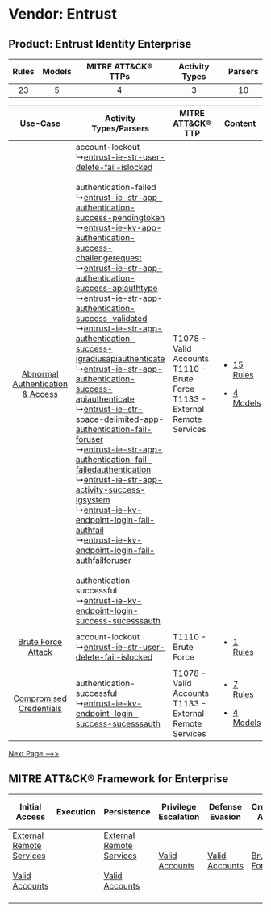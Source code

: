 Vendor: Entrust
===============
Product: Entrust Identity Enterprise
------------------------------------
| Rules | Models | MITRE ATT&CK® TTPs | Activity Types | Parsers |
|:-----:|:------:|:------------------:|:--------------:|:-------:|
|  23   |   5    |         4          |       3        |   10    |

|    Use-Case    | Activity Types/Parsers    | MITRE ATT&CK® TTP    | Content    |
|:----:| ---- | ---- | ---- |
| [Abnormal Authentication & Access](../../../UseCases/uc_abnormal_authentication_&_access.md) |  account-lockout<br> ↳[entrust-ie-str-user-delete-fail-islocked](Ps/pC_entrustiestruserdeletefailislocked.md)<br><br> authentication-failed<br> ↳[entrust-ie-str-app-authentication-success-pendingtoken](Ps/pC_entrustiestrappauthenticationsuccesspendingtoken.md)<br> ↳[entrust-ie-kv-app-authentication-success-challengerequest](Ps/pC_entrustiekvappauthenticationsuccesschallengerequest.md)<br> ↳[entrust-ie-str-app-authentication-success-apiauthtype](Ps/pC_entrustiestrappauthenticationsuccessapiauthtype.md)<br> ↳[entrust-ie-str-app-authentication-success-validated](Ps/pC_entrustiestrappauthenticationsuccessvalidated.md)<br> ↳[entrust-ie-str-app-authentication-success-igradiusapiauthenticate](Ps/pC_entrustiestrappauthenticationsuccessigradiusapiauthenticate.md)<br> ↳[entrust-ie-str-app-authentication-success-apiauthenticate](Ps/pC_entrustiestrappauthenticationsuccessapiauthenticate.md)<br> ↳[entrust-ie-str-space-delimited-app-authentication-fail-foruser](Ps/pC_entrustiestrspacedelimitedappauthenticationfailforuser.md)<br> ↳[entrust-ie-str-app-authentication-fail-failedauthentication](Ps/pC_entrustiestrappauthenticationfailfailedauthentication.md)<br> ↳[entrust-ie-str-app-activity-success-igsystem](Ps/pC_entrustiestrappactivitysuccessigsystem.md)<br> ↳[entrust-ie-kv-endpoint-login-fail-authfail](Ps/pC_entrustiekvendpointloginfailauthfail.md)<br> ↳[entrust-ie-kv-endpoint-login-fail-authfailforuser](Ps/pC_entrustiekvendpointloginfailauthfailforuser.md)<br><br> authentication-successful<br> ↳[entrust-ie-kv-endpoint-login-success-sucesssauth](Ps/pC_entrustiekvendpointloginsuccesssucesssauth.md)<br> | T1078 - Valid Accounts<br>T1110 - Brute Force<br>T1133 - External Remote Services<br> | [<ul><li>15 Rules</li></ul><ul><li>4 Models</li></ul>](RM/r_m_entrust_entrust_identity_enterprise_Abnormal_Authentication_&_Access.md) |
|    [Brute Force Attack](../../../UseCases/uc_brute_force_attack.md)    |  account-lockout<br> ↳[entrust-ie-str-user-delete-fail-islocked](Ps/pC_entrustiestruserdeletefailislocked.md)<br>    | T1110 - Brute Force<br>    | [<ul><li>1 Rules</li></ul>](RM/r_m_entrust_entrust_identity_enterprise_Brute_Force_Attack.md)    |
|          [Compromised Credentials](../../../UseCases/uc_compromised_credentials.md)          |  authentication-successful<br> ↳[entrust-ie-kv-endpoint-login-success-sucesssauth](Ps/pC_entrustiekvendpointloginsuccesssucesssauth.md)<br>    | T1078 - Valid Accounts<br>T1133 - External Remote Services<br>    | [<ul><li>7 Rules</li></ul><ul><li>4 Models</li></ul>](RM/r_m_entrust_entrust_identity_enterprise_Compromised_Credentials.md)    |
[Next Page -->>](2_ds_entrust_entrust_identity_enterprise.md)

MITRE ATT&CK® Framework for Enterprise
--------------------------------------
| Initial Access                                                                                                                                   | Execution | Persistence                                                                                                                                      | Privilege Escalation                                                | Defense Evasion                                                     | Credential Access                                                | Discovery | Lateral Movement | Collection | Command and Control                                                                                                                       | Exfiltration | Impact |
| ------------------------------------------------------------------------------------------------------------------------------------------------ | --------- | ------------------------------------------------------------------------------------------------------------------------------------------------ | ------------------------------------------------------------------- | ------------------------------------------------------------------- | ---------------------------------------------------------------- | --------- | ---------------- | ---------- | ----------------------------------------------------------------------------------------------------------------------------------------- | ------------ | ------ |
| [External Remote Services](https://attack.mitre.org/techniques/T1133)<br><br>[Valid Accounts](https://attack.mitre.org/techniques/T1078)<br><br> |           | [External Remote Services](https://attack.mitre.org/techniques/T1133)<br><br>[Valid Accounts](https://attack.mitre.org/techniques/T1078)<br><br> | [Valid Accounts](https://attack.mitre.org/techniques/T1078)<br><br> | [Valid Accounts](https://attack.mitre.org/techniques/T1078)<br><br> | [Brute Force](https://attack.mitre.org/techniques/T1110)<br><br> |           |                  |            | [Proxy: Multi-hop Proxy](https://attack.mitre.org/techniques/T1090/003)<br><br>[Proxy](https://attack.mitre.org/techniques/T1090)<br><br> |              |        |